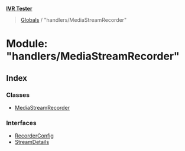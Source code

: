 **[IVR Tester](../README.md)**

> [Globals](../README.md) / "handlers/MediaStreamRecorder"

# Module: "handlers/MediaStreamRecorder"

## Index

### Classes

* [MediaStreamRecorder](../classes/_handlers_mediastreamrecorder_.mediastreamrecorder.md)

### Interfaces

* [RecorderConfig](../interfaces/_handlers_mediastreamrecorder_.recorderconfig.md)
* [StreamDetails](../interfaces/_handlers_mediastreamrecorder_.streamdetails.md)
